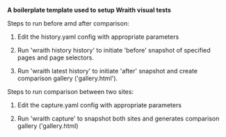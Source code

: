 **A boilerplate template used to setup Wraith visual tests**


Steps to run before amd after comparison:

1. Edit the history.yaml config with appropriate parameters

2. Run 'wraith history history' to initiate 'before' snapshot of specified pages and page selectors.

3. Run 'wraith latest history' to initiate 'after' snapshot and create comparison gallery ('gallery.html').


Steps to run comparison between two sites:

1. Edit the capture.yaml config with appropriate parameters

2. Run 'wraith capture' to snapshot both sites and generates comparison gallery ('gallery.html)



